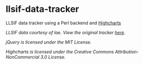 # llsif-data-tracker
LLSIF data tracker using a Perl backend and [Highcharts](http://www.highcharts.com/)

*LLSIF data courtesy of lae. View the original tracker [here](https://ll.idolactiviti.es/en/tracker/).*

*jQuery is licensed under the MIT License.*

*Highcharts is licensed under the Creative Commons Attribution-NonCommercial 3.0 License.*
